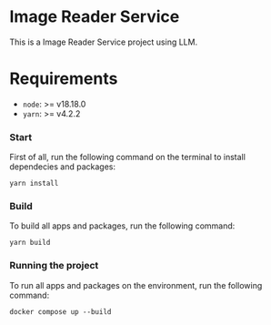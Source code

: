 # Image Reader Service

This is a Image Reader Service project using LLM.

# Requirements

- `node`: >= v18.18.0
- `yarn`: >= v4.2.2

### Start

First of all, run the following command on the terminal to install dependecies and packages:

```
yarn install
```  

### Build

To build all apps and packages, run the following command:

```
yarn build
```  

### Running the project

To run all apps and packages on the environment, run the following command:

```
docker compose up --build
```
